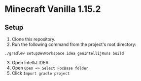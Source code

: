 # Minecraft Vanilla 1.15.2
## Setup
1. Clone this repository.
2. Run the following command from the project's root directory:
```
./gradlew setupDevWorkspace idea genIntellijRuns build
```
3. Open IntelliJ IDEA.
4. Open `Open => Select FoxBase folder`
5. Click `Import gradle project`

